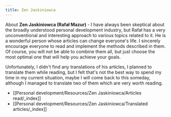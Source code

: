 ```yaml
---
title: Zen Jaskiniowca
---
```


About **Zen Jaskiniowca (Rafał Mazur)** - I have always been skeptical about the broadly understood personal development industry, but Rafał has a very unconventional and interesting approach to various topics related to it. He is a wonderful person whose articles can change everyone's life. I sincerely encourage everyone to read and implement the methods described in them. Of course, you will not be able to combine them all, but just choose the most optimal one that will help you achieve your goals.

Unfortunately, I didn't find any translations of his articles, I planned to translate them while reading, but I felt that's not the best way to spend my time in my current situation, maybe I will come back to this someday, although I managed to translate two of them which are very worth reading.

- [[Personal development/Resources/Zen Jaskiniowca/Articles read/_index]]
- [[Personal development/Resources/Zen Jaskiniowca/Translated articles/_index]]